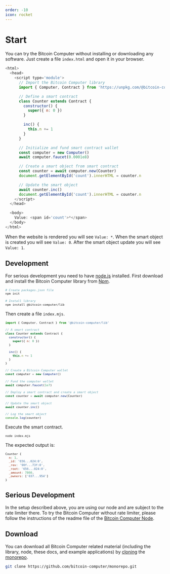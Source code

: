 ```yaml
---
order: -10
icon: rocket
---
```



# Start

You can try the Bitcoin Computer without installing or downloading any software. Just create a file `index.html` and open it in your browser.

```js index.html
<html>
  <head>
    <script type='module'>
      // Import the Bitcoin Computer library
      import { Computer, Contract } from 'https://unpkg.com/@bitcoin-computer/lib/dist/bc-lib.browser.min.mjs'

      // Define a smart contract
      class Counter extends Contract {
        constructor() {
          super({ n: 0 })
        }

        inc() {
          this.n += 1
        }
      }

      // Initialize and fund smart contract wallet
      const computer = new Computer()
      await computer.faucet(0.0001e8)

      // Create a smart object from smart contract
      const counter = await computer.new(Counter)
      document.getElementById('count').innerHTML = counter.n

      // Update the smart object
      await counter.inc()
      document.getElementById('count').innerHTML = counter.n
    </script>
  </head>

  <body>
    Value: <span id='count'>*</span>
  </body>
</html>
```

When the website is rendered you will see `Value: *`. When the smart object is created you will see `Value: 0`. After the smart object update you will see `Value: 1`.

## Development

For serious development you need to have [node.js](https://nodejs.org/en/) installed. First download and install the Bitcoin Computer library from [Npm](https://docs.npmjs.com/downloading-and-installing-node-js-and-npm).

<font size=1>

```bash Terminal
# Create packages.json file
npm init

# Install library
npm install @bitcoin-computer/lib
```

</font>

Then create a file `index.mjs`.

<font size=1>

```js index.mjs
import { Computer, Contract } from '@bitcoin-computer/lib'

// A smart contract
class Counter extends Contract {
  constructor() {
    super({ n: 0 })
  }

  inc() {
    this.n += 1
  }
}

// Create a Bitcoin Computer wallet
const computer = new Computer()

// Fund the computer wallet
await computer.faucet(1e7)

// Deploy a smart contract and create a smart object
const counter = await computer.new(Counter)

// Update the smart object
await counter.inc()

// Log the smart object
console.log(counter)
```

</font>

Execute the smart contract.

<font size=1>

```bash Terminal
node index.mjs
```

</font>

The expected output is:

<font size=1>

```js Terminal
Counter {
  n: 1,
  _id: '656...024:0',
  _rev: '90f...73f:0',
  _root: '656...024:0',
  _amount: 7860,
  _owners: ['037...954']
}
```

</font>

## Serious Development

In the setup described above, you are using our node and are subject to the rate limiter there. To try the Bitcoin Computer without rate limiter, please follow the instructions of the readme file of the [Bitcoin Computer Node](https://github.com/bitcoin-computer/monorepo/tree/main/packages/node#readme).

## Download

You can download all Bitcoin Computer related material (including the library, node, these docs, and example applications) by [cloning](https://git-scm.com/docs/git-clone) the [monorepo](https://github.com/bitcoin-computer/monorepo/tree/main).

```bash Terminal
git clone https://github.com/bitcoin-computer/monorepo.git
```